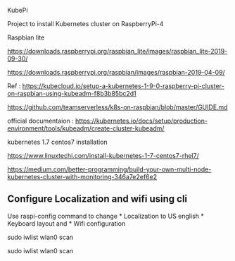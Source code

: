 KubePi 


Project to install Kubernetes cluster  on RaspberryPi-4 

Raspbian lite 

https://downloads.raspberrypi.org/raspbian_lite/images/raspbian_lite-2019-09-30/

https://downloads.raspberrypi.org/raspbian/images/raspbian-2019-04-09/



Ref : https://kubecloud.io/setup-a-kubernetes-1-9-0-raspberry-pi-cluster-on-raspbian-using-kubeadm-f8b3b85bc2d1

https://github.com/teamserverless/k8s-on-raspbian/blob/master/GUIDE.md


official documentaion :
https://kubernetes.io/docs/setup/production-environment/tools/kubeadm/create-cluster-kubeadm/


kubernetes 1.7 centos7 installation

https://www.linuxtechi.com/install-kubernetes-1-7-centos7-rhel7/

https://medium.com/better-programming/build-your-own-multi-node-kubernetes-cluster-with-monitoring-346a7e2ef6e2







## Configure Localization and  wifi using cli 

Use raspi-config command to change 
     * Localization to US english
     * Keyboard layout and
     * Wifi configuration
     
     




sudo iwlist wlan0 scan

sudo iwlist wlan0 scan
